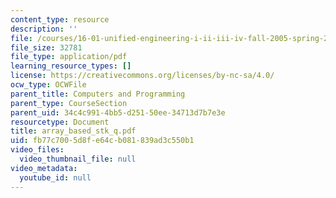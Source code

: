 ```yaml
---
content_type: resource
description: ''
file: /courses/16-01-unified-engineering-i-ii-iii-iv-fall-2005-spring-2006/fb77c7005d8fe64cb081839ad3c550b1_array_based_stk_q.pdf
file_size: 32781
file_type: application/pdf
learning_resource_types: []
license: https://creativecommons.org/licenses/by-nc-sa/4.0/
ocw_type: OCWFile
parent_title: Computers and Programming
parent_type: CourseSection
parent_uid: 34c4c991-4bb5-d251-50ee-34713d7b7e3e
resourcetype: Document
title: array_based_stk_q.pdf
uid: fb77c700-5d8f-e64c-b081-839ad3c550b1
video_files:
  video_thumbnail_file: null
video_metadata:
  youtube_id: null
---
```

